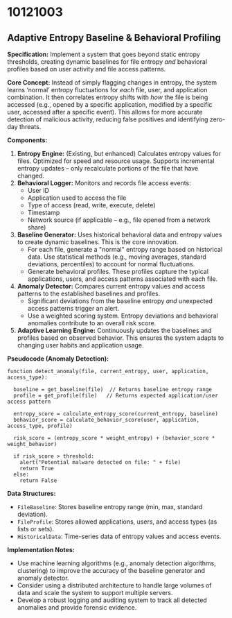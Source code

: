 # 10121003

## Adaptive Entropy Baseline & Behavioral Profiling

**Specification:** Implement a system that goes beyond static entropy thresholds, creating dynamic baselines for file entropy *and* behavioral profiles based on user activity and file access patterns.

**Core Concept:**  Instead of simply flagging changes in entropy, the system learns ‘normal’ entropy fluctuations for *each* file, user, and application combination.  It then correlates entropy shifts with *how* the file is being accessed (e.g., opened by a specific application, modified by a specific user, accessed after a specific event).  This allows for more accurate detection of malicious activity, reducing false positives and identifying zero-day threats.

**Components:**

1.  **Entropy Engine:** (Existing, but enhanced) Calculates entropy values for files. Optimized for speed and resource usage. Supports incremental entropy updates – only recalculate portions of the file that have changed.
2.  **Behavioral Logger:**  Monitors and records file access events:
    *   User ID
    *   Application used to access the file
    *   Type of access (read, write, execute, delete)
    *   Timestamp
    *   Network source (if applicable – e.g., file opened from a network share)
3.  **Baseline Generator:** Uses historical behavioral data and entropy values to create dynamic baselines.  This is the core innovation.
    *   For each file, generate a "normal" entropy range based on historical data.  Use statistical methods (e.g., moving averages, standard deviations, percentiles) to account for normal fluctuations.
    *   Generate behavioral profiles.  These profiles capture the typical applications, users, and access patterns associated with each file.
4.  **Anomaly Detector:**  Compares current entropy values and access patterns to the established baselines and profiles.
    *   Significant deviations from the baseline entropy *and* unexpected access patterns trigger an alert.
    *   Use a weighted scoring system.  Entropy deviations and behavioral anomalies contribute to an overall risk score.
5.  **Adaptive Learning Engine:** Continuously updates the baselines and profiles based on observed behavior.  This ensures the system adapts to changing user habits and application usage.

**Pseudocode (Anomaly Detection):**

```
function detect_anomaly(file, current_entropy, user, application, access_type):

  baseline = get_baseline(file)  // Returns baseline entropy range
  profile = get_profile(file)   // Returns expected application/user access pattern

  entropy_score = calculate_entropy_score(current_entropy, baseline)
  behavior_score = calculate_behavior_score(user, application, access_type, profile)

  risk_score = (entropy_score * weight_entropy) + (behavior_score * weight_behavior)

  if risk_score > threshold:
    alert("Potential malware detected on file: " + file)
    return True
  else:
    return False
```

**Data Structures:**

*   `FileBaseline`:  Stores baseline entropy range (min, max, standard deviation).
*   `FileProfile`:  Stores allowed applications, users, and access types (as lists or sets).
*   `HistoricalData`:  Time-series data of entropy values and access events.

**Implementation Notes:**

*   Use machine learning algorithms (e.g., anomaly detection algorithms, clustering) to improve the accuracy of the baseline generator and anomaly detector.
*   Consider using a distributed architecture to handle large volumes of data and scale the system to support multiple servers.
*   Develop a robust logging and auditing system to track all detected anomalies and provide forensic evidence.